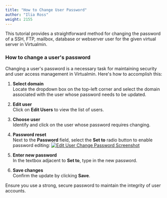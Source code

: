```yaml
---
title: "How to Change User Password"
author: "Ilia Ross"
weight: 2155
---
```


This tutorial provides a straightforward method for changing the password of a SSH, FTP, mailbox, database or webserver user for the given virtual server in Virtualmin.

### How to change a user's password

Changing a user's password is a necessary task for maintaining security and user access management in Virtualmin. Here's how to accomplish this:

1. **Select domain**  
   Locate the dropdown box on the top-left corner and select the domain associated with the user whose password needs to be updated.

2. **Edit user**  
   Click on **Edit Users** to view the list of users.

3. **Choose user**  
   Identify and click on the user whose password requires changing.

4. **Password reset**  
   Next to the **Password** field, select the **Set to** radio button to enable password editing:
   [![](/images/docs/screenshots/tutorials/step-by-step/light/edit-user-change-password.png "Edit User Change Password Screenshot")](/images/docs/screenshots/tutorials/step-by-step/light/edit-user-change-password.png)

5. **Enter new password**  
   In the textbox adjacent to **Set to**, type in the new password.

6. **Save changes**  
   Confirm the update by clicking **Save**.

Ensure you use a strong, secure password to maintain the integrity of user accounts.


